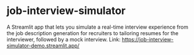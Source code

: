 # job-interview-simulator
A Streamlit app that lets you simulate a real-time interview experience from the job description generation for recruiters to tailoring resumes for the interviewer, followed by a mock interview.
Link: https://job-interview-simulator-demo.streamlit.app/
